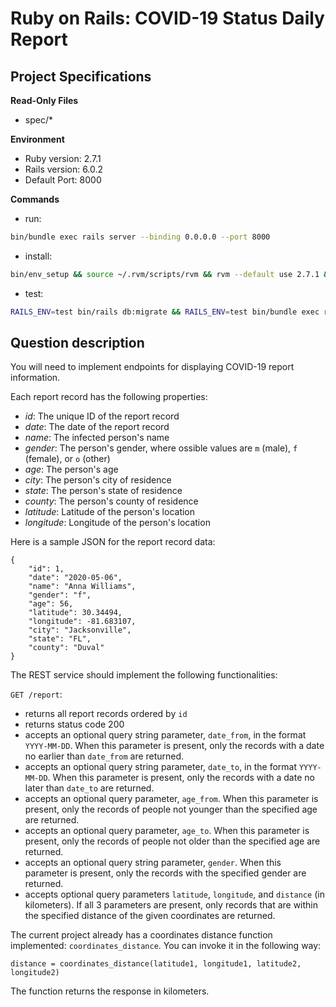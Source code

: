 # Ruby on Rails: COVID-19 Status Daily Report

## Project Specifications

**Read-Only Files**
- spec/*

**Environment**  

- Ruby version: 2.7.1
- Rails version: 6.0.2
- Default Port: 8000

**Commands**
- run: 
```bash
bin/bundle exec rails server --binding 0.0.0.0 --port 8000
```
- install: 
```bash
bin/env_setup && source ~/.rvm/scripts/rvm && rvm --default use 2.7.1 && bin/bundle install
```
- test: 
```bash
RAILS_ENV=test bin/rails db:migrate && RAILS_ENV=test bin/bundle exec rspec
```
    
## Question description

You will need to implement endpoints for displaying COVID-19 report information.

Each report record has the following properties:

* _id_: The unique ID of the report record
* _date_: The date of the report record
* _name_: The infected person's name
* _gender_: The person's gender, where ossible values are `m` (male), `f` (female), or `o` (other)
* _age_: The person's age
* _city_: The person's city of residence
* _state_: The person's state of residence
* _county_: The person's county of residence
* _latitude_: Latitude of the person's location
* _longitude_: Longitude of the person's location
 

Here is a sample JSON for the report record data:

```
{
    "id": 1,
    "date": "2020-05-06",
    "name": "Anna Williams",
    "gender": "f",
    "age": 56,
    "latitude": 30.34494,
    "longitude": -81.683107,
    "city": "Jacksonville",
    "state": "FL",
    "county": "Duval"
}
```
 

The REST service should implement the following functionalities:


`GET /report`:

* returns all report records ordered by `id`
* returns status code 200
* accepts an optional query string parameter, `date_from`, in the format `YYYY-MM-DD`. When this parameter is present, only the records with a date no earlier than `date_from` are returned.
* accepts an optional query string parameter, `date_to`, in the format `YYYY-MM-DD`. When this parameter is present, only the records with a date no later than `date_to` are returned.
* accepts an optional query parameter, `age_from`. When this parameter is present, only the records of people not younger than the specified age are returned.
* accepts an optional query parameter, `age_to`. When this parameter is present, only the records of people not older than the specified age are returned.
* accepts an optional query string parameter, `gender`. When this parameter is present, only the records with the specified gender are returned.
* accepts optional query parameters `latitude`, `longitude`, and `distance` (in kilometers). If all 3 parameters are present, only records that are within the specified distance of the given coordinates are returned.

The current project already has a coordinates distance function implemented: `coordinates_distance`. You can invoke it in the following way:

```
distance = coordinates_distance(latitude1, longitude1, latitude2, longitude2)
```

The function returns the response in kilometers.
